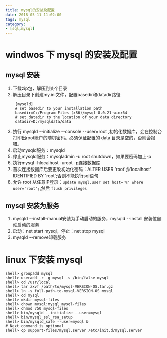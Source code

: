 ```yaml
---
title: mysql的安装及配置
date: 2018-05-11 11:02:00
tags: mysql
category: 
- [sql,mysql]
---
```

# windwos 下 mysql 的安装及配置

## mysql 安装
1. 下载zip包，解压到某个目录
2. 解压目录下创建my.ini文件，配置basedir和datadir路径
   ```
    [mysqld]
    # set basedir to your installation path
    basedir=C:/Program Files (x86)/mysql-8.0.21-winx64
    # set datadir to the location of your data directory
    datadir=D:/mysqldata/data
    ```
3. 执行 mysqld --initialize --console --user=root ,初始化数据库，会在控制台打印出root账户的随机密码。必须保证配置的 data 目录是空的，否则会报错。
4. 启动mysqld服务：mysqld
5. 停止mysqld服务：mysqladmin -u root shutdown，如果要密码加上-p
6. 执行mysql -hlocalhost -uroot -p连接数据库
7. 首次连接数据库后要更改初始化密码：ALTER USER 'root'@'localhost' IDENTIFIED BY 'root';否则不能执行sql语句
8. 允许 root 从任意IP登录：`update mysql.user set host='%' where user='root';`,然后 `flush privileges`

## mysql 安装为服务
1. mysqld --install-manual安装为手动启动的服务，mysqld --install 安装位自动启动的服务
2. 启动：net start mysql，停止：net stop mysql
2. mysqld --remove卸载服务

# linux 下安装 mysql
    shell> groupadd mysql
    shell> useradd -r -g mysql -s /bin/false mysql
    shell> cd /usr/local
    shell> tar zxvf /path/to/mysql-VERSION-OS.tar.gz
    shell> ln -s full-path-to-mysql-VERSION-OS mysql
    shell> cd mysql
    shell> mkdir mysql-files
    shell> chown mysql:mysql mysql-files
    shell> chmod 750 mysql-files
    shell> bin/mysqld --initialize --user=mysql
    shell> bin/mysql_ssl_rsa_setup
    shell> bin/mysqld_safe --user=mysql &
    # Next command is optional
    shell> cp support-files/mysql.server /etc/init.d/mysql.server

